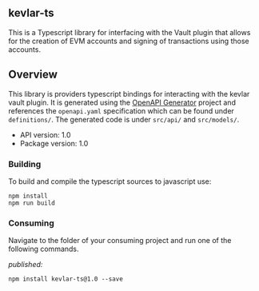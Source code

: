 ## kevlar-ts

This is a Typescript library for interfacing with the Vault plugin that allows for the creation of EVM accounts and signing of transactions using those accounts.

## Overview

This library is providers typescript bindings for interacting with the kevlar vault plugin. It is generated using the [OpenAPI Generator](https://openapi-generator.tech) project and references the `openapi.yaml` specification which can be found under `definitions/`. The generated code is under `src/api/` and `src/models/`.

- API version: 1.0
- Package version: 1.0
  
### Building

To build and compile the typescript sources to javascript use:
```
npm install
npm run build
```

### Consuming

Navigate to the folder of your consuming project and run one of the following commands.

_published:_

```
npm install kevlar-ts@1.0 --save
```
